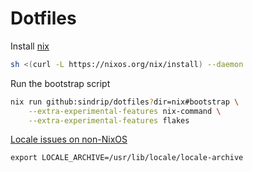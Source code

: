 # Dotfiles

Install [nix](https://nixos.org/download.html)
```sh
sh <(curl -L https://nixos.org/nix/install) --daemon
```

Run the bootstrap script
```sh
nix run github:sindrip/dotfiles?dir=nix#bootstrap \
    --extra-experimental-features nix-command \
    --extra-experimental-features flakes

```

[Locale issues on non-NixOS](https://nixos.wiki/wiki/Locales)
```
export LOCALE_ARCHIVE=/usr/lib/locale/locale-archive
```
